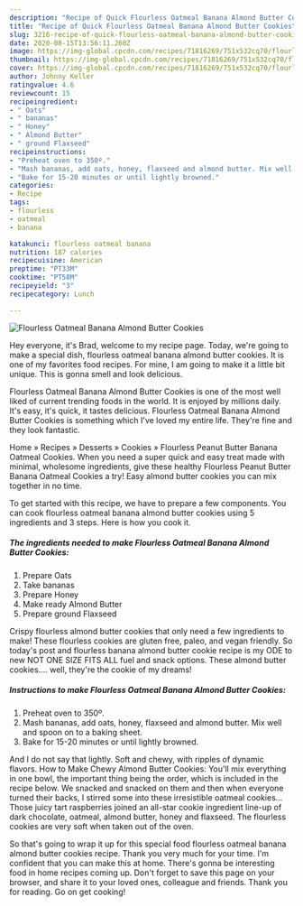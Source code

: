 ```yaml
---
description: "Recipe of Quick Flourless Oatmeal Banana Almond Butter Cookies"
title: "Recipe of Quick Flourless Oatmeal Banana Almond Butter Cookies"
slug: 3216-recipe-of-quick-flourless-oatmeal-banana-almond-butter-cookies
date: 2020-08-15T13:56:11.260Z
image: https://img-global.cpcdn.com/recipes/71816269/751x532cq70/flourless-oatmeal-banana-almond-butter-cookies-recipe-main-photo.jpg
thumbnail: https://img-global.cpcdn.com/recipes/71816269/751x532cq70/flourless-oatmeal-banana-almond-butter-cookies-recipe-main-photo.jpg
cover: https://img-global.cpcdn.com/recipes/71816269/751x532cq70/flourless-oatmeal-banana-almond-butter-cookies-recipe-main-photo.jpg
author: Johnny Keller
ratingvalue: 4.6
reviewcount: 15
recipeingredient:
- " Oats"
- " bananas"
- " Honey"
- " Almond Butter"
- " ground Flaxseed"
recipeinstructions:
- "Preheat oven to 350º."
- "Mash bananas, add oats, honey, flaxseed and almond butter. Mix well and spoon on to a baking sheet."
- "Bake for 15-20 minutes or until lightly browned."
categories:
- Recipe
tags:
- flourless
- oatmeal
- banana

katakunci: flourless oatmeal banana 
nutrition: 187 calories
recipecuisine: American
preptime: "PT33M"
cooktime: "PT58M"
recipeyield: "3"
recipecategory: Lunch

---
```



![Flourless Oatmeal Banana Almond Butter Cookies](https://img-global.cpcdn.com/recipes/71816269/751x532cq70/flourless-oatmeal-banana-almond-butter-cookies-recipe-main-photo.jpg)

Hey everyone, it's Brad, welcome to my recipe page. Today, we're going to make a special dish, flourless oatmeal banana almond butter cookies. It is one of my favorites food recipes. For mine, I am going to make it a little bit unique. This is gonna smell and look delicious.

Flourless Oatmeal Banana Almond Butter Cookies is one of the most well liked of current trending foods in the world. It is enjoyed by millions daily. It's easy, it's quick, it tastes delicious. Flourless Oatmeal Banana Almond Butter Cookies is something which I've loved my entire life. They're fine and they look fantastic.

Home » Recipes » Desserts » Cookies » Flourless Peanut Butter Banana Oatmeal Cookies. When you need a super quick and easy treat made with minimal, wholesome ingredients, give these healthy Flourless Peanut Butter Banana Oatmeal Cookies a try! Easy almond butter cookies you can mix together in no time.


To get started with this recipe, we have to prepare a few components. You can cook flourless oatmeal banana almond butter cookies using 5 ingredients and 3 steps. Here is how you cook it.

<!--inarticleads1-->

##### The ingredients needed to make Flourless Oatmeal Banana Almond Butter Cookies:

1. Prepare  Oats
1. Take  bananas
1. Prepare  Honey
1. Make ready  Almond Butter
1. Prepare  ground Flaxseed


Crispy flourless almond butter cookies that only need a few ingredients to make! These flourless cookies are gluten free, paleo, and vegan friendly. So today&#39;s post and flourless banana almond butter cookie recipe is my ODE to new NOT ONE SIZE FITS ALL fuel and snack options. These almond butter cookies…. well, they&#39;re the cookie of my dreams! 

<!--inarticleads2-->

##### Instructions to make Flourless Oatmeal Banana Almond Butter Cookies:

1. Preheat oven to 350º.
1. Mash bananas, add oats, honey, flaxseed and almond butter. Mix well and spoon on to a baking sheet.
1. Bake for 15-20 minutes or until lightly browned.


And I do not say that lightly. Soft and chewy, with ripples of dynamic flavors. How to Make Chewy Almond Butter Cookies: You&#39;ll mix everything in one bowl, the important thing being the order, which is included in the recipe below. We snacked and snacked on them and then when everyone turned their backs, I stirred some into these irresistible oatmeal cookies… Those juicy tart raspberries joined an all-star cookie ingredient line-up of dark chocolate, oatmeal, almond butter, honey and flaxseed. The flourless cookies are very soft when taken out of the oven. 

So that's going to wrap it up for this special food flourless oatmeal banana almond butter cookies recipe. Thank you very much for your time. I'm confident that you can make this at home. There's gonna be interesting food in home recipes coming up. Don't forget to save this page on your browser, and share it to your loved ones, colleague and friends. Thank you for reading. Go on get cooking!
